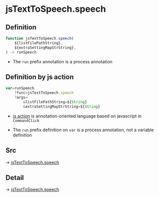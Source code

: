 # jsTextToSpeech.speech

## Definition

```js.js
function jsTextToSpeech.speech(
	${listFilePathString},
	${extraSettingMapStrString},
) -> runSpeech
```

- The `run` prefix annotation is a process annotation
## Definition by js action

```js.js
var=runSpeech
	?func=jsTextToSpeech.speech
	?args=
		&listFilePathString=${String}
		&extraSettingMapStrString=${String}
```

- [js action](#) is annotation-oriented language based on javascript in `CommandClick`

- The `run` prefix definition on `var` is a process annotation, not a variable definition

## Src

-> [jsTextToSpeech.speech](https://github.com/puutaro/CommandClick/blob/master/app/src/main/java/com/puutaro/commandclick/fragment_lib/terminal_fragment/js_interface/JsTextToSpeech.kt#L20)

## Detail

-> [jsTextToSpeech.speech](https://github.com/puutaro/CommandClick/blob/master/md/developer/js_interface/details/JsTextToSpeech/speech.md)
